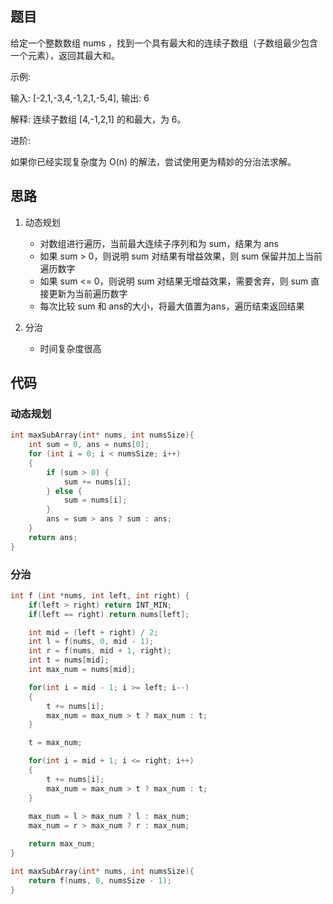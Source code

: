 ## 题目

给定一个整数数组 nums ，找到一个具有最大和的连续子数组（子数组最少包含一个元素），返回其最大和。

示例:

输入: [-2,1,-3,4,-1,2,1,-5,4],
输出: 6

解释: 连续子数组 [4,-1,2,1] 的和最大，为 6。

进阶:

如果你已经实现复杂度为 O(n) 的解法，尝试使用更为精妙的分治法求解。
## 思路

1. 动态规划
    - 对数组进行遍历，当前最大连续子序列和为 sum，结果为 ans
    - 如果 sum > 0，则说明 sum 对结果有增益效果，则 sum 保留并加上当前遍历数字
    - 如果 sum <= 0，则说明 sum 对结果无增益效果，需要舍弃，则 sum 直接更新为当前遍历数字
    - 每次比较 sum 和 ans的大小，将最大值置为ans，遍历结束返回结果

2. 分治
    - 时间复杂度很高

## 代码

### 动态规划

```c
int maxSubArray(int* nums, int numsSize){
    int sum = 0, ans = nums[0];
    for (int i = 0; i < numsSize; i++)
    {
        if (sum > 0) {
            sum += nums[i];
        } else {
            sum = nums[i];
        }
        ans = sum > ans ? sum : ans;
    }
    return ans;
}
```

### 分治

```c
int f (int *nums, int left, int right) {
    if(left > right) return INT_MIN;
    if(left == right) return nums[left];

    int mid = (left + right) / 2;
    int l = f(nums, 0, mid - 1);
    int r = f(nums, mid + 1, right);
    int t = nums[mid];
    int max_num = nums[mid];

    for(int i = mid - 1; i >= left; i--)
    {
        t += nums[i];
        max_num = max_num > t ? max_num : t;
    }

    t = max_num;

    for(int i = mid + 1; i <= right; i++)
    {
        t += nums[i];
        max_num = max_num > t ? max_num : t;
    }
    
    max_num = l > max_num ? l : max_num;
    max_num = r > max_num ? r : max_num;

    return max_num;
}

int maxSubArray(int* nums, int numsSize){
    return f(nums, 0, numsSize - 1);
}
```